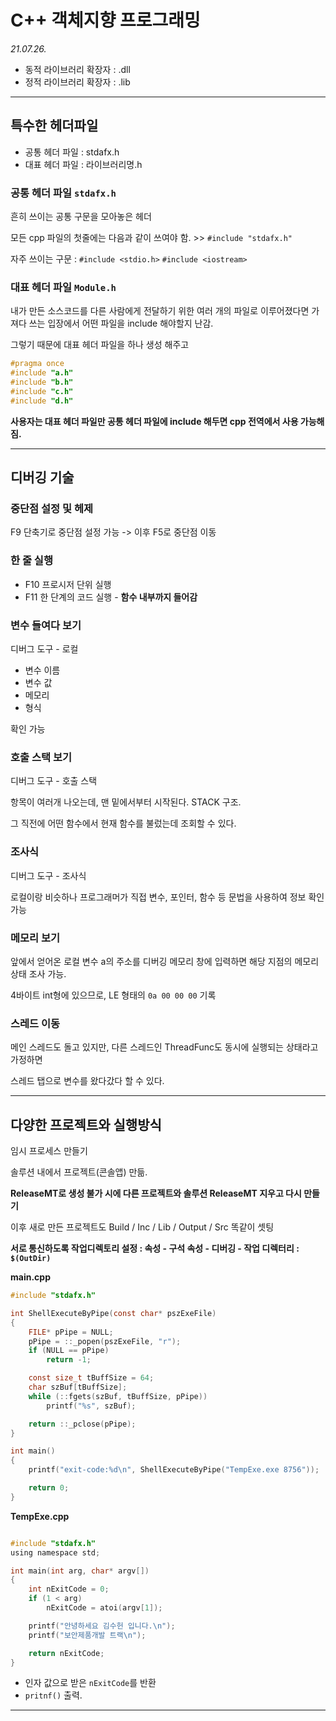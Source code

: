 # C++ 객체지향 프로그래밍

*21.07.26.*

- 동적 라이브러리 확장자 : .dll
- 정적 라이브러리 확장자 : .lib

---

## 특수한 헤더파일

- 공통 헤더 파일 : stdafx.h
- 대표 헤더 파일 : 라이브러리명.h

### 공통 헤더 파일 `stdafx.h`
흔히 쓰이는 공통 구문을 모아놓은 헤더

모든 cpp 파일의 첫줄에는 다음과 같이 쓰여야 함. >> `#include "stdafx.h"`

자주 쓰이는 구문 : `#include <stdio.h>` `#include <iostream>`

### 대표 헤더 파일 `Module.h`
내가 만든 소스코드를 다른 사람에게 전달하기 위한 여러 개의 파일로 이루어졌다면 가져다 쓰는 입장에서 어떤 파일을 include 해야할지 난감.

그렇기 때문에 대표 헤더 파일을 하나 생성 해주고

``` c
#pragma once
#include "a.h"
#include "b.h"
#include "c.h"
#include "d.h"

```

**사용자는 대표 헤더 파일만 공통 헤더 파일에 include 해두면 cpp 전역에서 사용 가능해 짐.**

---

## 디버깅 기술


### 중단점 설정 및 헤제
F9 단축기로 중단점 설정 가능 -> 이후 F5로 중단점 이동

### 한 줄 실행
- F10 프로시저 단위 실행
- F11 한 단계의 코드 실행 - **함수 내부까지 들어감**

### 변수 들여다 보기

디버그 도구 - 로컬

- 변수 이름
- 변수 값
- 메모리
- 형식

확인 가능

### 호출 스택 보기

디버그 도구 - 호출 스택

항목이 여러개 나오는데, 맨 밑에서부터 시작된다. STACK 구조.

그 직전에 어떤 함수에서 현재 함수를 불렀는데 조회할 수 있다.

### 조사식

디버그 도구 - 조사식

로컬이랑 비슷하나 프로그래머가 직접 변수, 포인터, 함수 등 문법을 사용하여 정보 확인 가능

### 메모리 보기

앞에서 얻어온 로컬 변수 a의 주소를 디버깅 메모리 창에 입력하면 해당 지점의 메모리 상태 조사 가능.

4바이트 int형에 있으므로, LE 형태의 `0a 00 00 00` 기록

### 스레드 이동

메인 스레드도 돌고 있지만, 다른 스레드인 ThreadFunc도 동시에 실행되는 상태라고 가정하면

스레드 탭으로 변수를 왔다갔다 할 수 있다.

---

## 다양한 프로젝트와 실행방식

임시 프로세스 만들기

솔루션 내에서 프로젝트(콘솔앱) 만듦.

**ReleaseMT로 생성 불가 시에 다른 프로젝트와 솔루션 ReleaseMT 지우고 다시 만들기**

이후 새로 만든 프로젝트도 Build / Inc / Lib / Output / Src 똑같이 셋팅

**서로 통신하도록 작업디렉토리 설정 : 속성 - 구석 속성 - 디버깅 - 작업 디렉터리 : `$(OutDir)`**



**main.cpp**
``` c
#include "stdafx.h"

int ShellExecuteByPipe(const char* pszExeFile)
{
    FILE* pPipe = NULL;
    pPipe = ::_popen(pszExeFile, "r");
    if (NULL == pPipe)
        return -1;

    const size_t tBuffSize = 64;
    char szBuf[tBuffSize];
    while (::fgets(szBuf, tBuffSize, pPipe))
        printf("%s", szBuf);

    return ::_pclose(pPipe);
}

int main()
{
    printf("exit-code:%d\n", ShellExecuteByPipe("TempExe.exe 8756"));

    return 0;
}

```

**TempExe.cpp**
``` c

#include "stdafx.h"
using namespace std;

int main(int arg, char* argv[])
{
    int nExitCode = 0;
    if (1 < arg)
        nExitCode = atoi(argv[1]);

    printf("안녕하세요 김수헌 입니다.\n");
    printf("보안제품개발 트랙\n");

    return nExitCode;
}

```

- 인자 값으로 받은 `nExitCode`를 반환
- `pritnf()` 출력.

---


